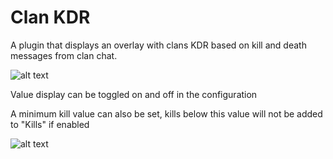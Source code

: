 # Clan KDR
A plugin that displays an overlay with clans KDR based on kill and death messages from clan chat.

![alt text](https://i.imgur.com/TaxbELk.png)

Value display can be toggled on and off in the configuration

A minimum kill value can also be set, kills below this value will not be added to "Kills" if enabled

![alt text](https://i.imgur.com/kpTjPxF.png)